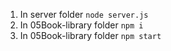 1. In server folder `node server.js`
2. In 05Book-library folder `npm i`
3. In 05Book-library folder `npm start`
